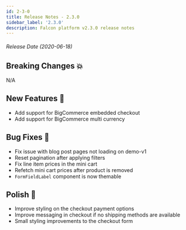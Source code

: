 ```yaml
---
id: 2-3-0
title: Release Notes - 2.3.0
sidebar_label: '2.3.0'
description: Falcon platform v2.3.0 release notes
---
```


###### Release Date (2020-06-18)

## Breaking Changes 💥

N/A

## New Features 🚀

- Add support for BigCommerce embedded checkout
- Add support for BigCommerce multi currency

## Bug Fixes 🐛

- Fix issue with blog post pages not loading on demo-v1
- Reset pagination after applying filters
- Fix line item prices in the mini cart
- Refetch mini cart prices after product is removed
- `FormFieldLabel` component is now themable

## Polish 💅

- Improve styling on the checkout payment options
- Improve messaging in checkout if no shipping methods are available
- Small styling improvements to the checkout form
